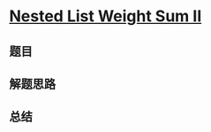 # [Nested List Weight Sum II](https://leetcode.com/problems/nested-list-weight-sum-ii/)
## 题目


## 解题思路


## 总结


